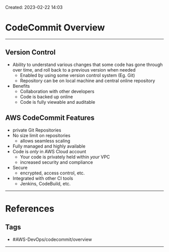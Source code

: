 Created: 2023-02-22 14:03
# CodeCommit Overview
---
## Version Control
- Ability to understand various changes that some code has gone through over time, and roll back to a previous version when needed
	- Enabled by using some version control system (Eg. Git)
	- Repository can be on local machine and central online repository
- Benefits
	- Collaboration with other developers
	- Code is backed up online
	- Code is fully viewable and auditable

## AWS CodeCommit Features
- private Git Repositories
- No size limit on repositories
	- allows seamless scaling
- Fully managed and highly available
- Code is *only* in AWS Cloud account
	- Your code is privately held within *your* VPC
	- increased security and compliance
- Secure
	- encrypted, access control, etc.
- Integrated with other CI tools
	- Jenkins, CodeBuild, etc.

---
# References


## Tags
- #AWS-DevOps/codecommit/overview  
---